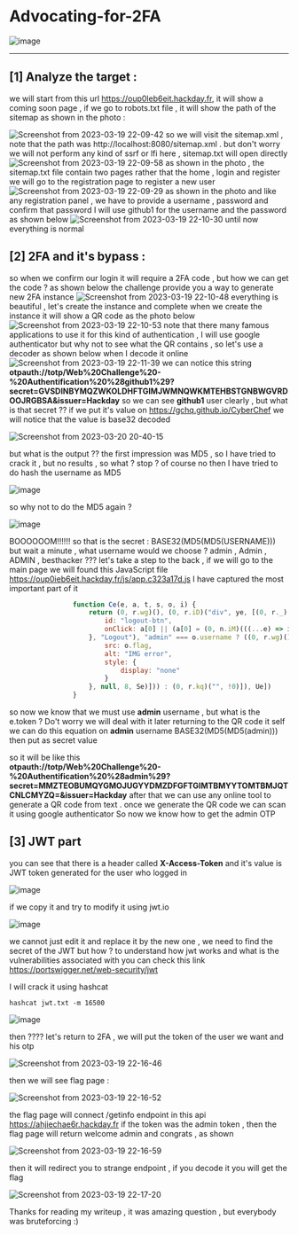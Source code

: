 # Advocating-for-2FA
![image](https://user-images.githubusercontent.com/37233306/226416436-f4af1a4d-def7-4392-82d2-cb7346007fd4.png)

----------------------------------------------------------

## [1] Analyze the target : 
we will start from this url https://oup0leb6eit.hackday.fr, it will show a coming soon page , 
if we go to robots.txt file , it will show the path of the sitemap as shown in the photo :

![Screenshot from 2023-03-19 22-09-42](https://user-images.githubusercontent.com/37233306/226417650-ac667855-c424-4cba-a952-988147636696.png)
so we will visit the sitemap.xml , note that the path was http://localhost:8080/sitemap.xml 
. but don't worry we will not perform any kind of ssrf or lfi here , sitemap.txt will open directly
![Screenshot from 2023-03-19 22-09-58](https://user-images.githubusercontent.com/37233306/226417983-51d7b8f9-e5ec-4163-ba49-d7246947764e.png)
as shown in the photo , the sitemap.txt file contain two pages rather that the home , login and register 
we will go to the registration page to register a new user
![Screenshot from 2023-03-19 22-09-29](https://user-images.githubusercontent.com/37233306/226418539-f97c04e8-ffe9-4701-9891-b43d77e72418.png)
as shown in the photo and like any registration panel , we have to provide a username  , password and confirm that password
I will use github1 for the username and the password as shown below 
![Screenshot from 2023-03-19 22-10-30](https://user-images.githubusercontent.com/37233306/226419963-040ff2a6-35a0-43af-be1e-a91b014786b6.png)
until now everything is normal  

## [2] 2FA and it's bypass : 
so when we confirm our login it will require a 2FA code , but how we can get the code ? 
as shown below the challenge provide you a way to generate new 2FA instance 
![Screenshot from 2023-03-19 22-10-48](https://user-images.githubusercontent.com/37233306/226420615-4b969910-b224-4d72-bcc7-9f5eb103cb4b.png)
everything is beautiful , let's create the instance and complete 
when we create the instance it will show a QR code as the photo below
![Screenshot from 2023-03-19 22-10-53](https://user-images.githubusercontent.com/37233306/226420945-c02c77d9-1a65-4443-b47a-4983c3589771.png)
note that there many famous applications to use it for this kind of authentication , I will use google authenticator 
but why not to see what the QR contains , so let's use a decoder 
as shown below when I decode it online
![Screenshot from 2023-03-19 22-11-39](https://user-images.githubusercontent.com/37233306/226421468-07624b6b-08fe-461e-b732-d6ade992a4b1.png)
we can notice this string **otpauth://totp/Web%20Challenge%20-%20Authentification%20%28github1%29?secret=GVSDINBYMQZWKOLDHFTGIMJWMNQWKMTEHBSTGNBWGVRDOOJRGBSA&issuer=Hackday**
so we can see **github1** user clearly , but what is that secret ??
if we put it's value on https://gchq.github.io/CyberChef we will notice that the value is base32 decoded 

![Screenshot from 2023-03-20 20-40-15](https://user-images.githubusercontent.com/37233306/226422799-1b401cc7-9a98-4e45-8e0a-a65f15afd045.png)

but what is the output ??
the first impression was MD5 , so I have tried to crack it , but no results , so what ? stop ? of course no 
then I have tried to do hash the username as MD5

![image](https://user-images.githubusercontent.com/37233306/226423520-7f7318a3-54ea-4b84-a881-7d3ecf7001dc.png)

so why not to do the MD5 again ? 

![image](https://user-images.githubusercontent.com/37233306/226423661-5348bcac-55df-4ada-b2ef-e5256ce5ca77.png)

BOOOOOOM!!!!!!
so that is the secret : BASE32(MD5(MD5(USERNAME)))
but wait a minute , what username would we choose ? 
admin , Admin , ADMIN , besthacker ???
let's take a step to the back , if we will go to the main page we will found this JavaScript file https://oup0ieb6eit.hackday.fr/js/app.c323a17d.js 
I have captured the most important part of it 

```javascript
                function Ce(e, a, t, s, o, i) {
                    return (0, r.wg)(), (0, r.iD)("div", ye, [(0, r._)("div", Ae, [o.message ? ((0, r.wg)(), (0, r.iD)("div", Fe, (0, v.zw)(o.message), 1)) : (0, r.kq)("", !0), (0, r._)("h1", null, "Welcome " + (0, v.zw)(o.username), 1), (0, r._)("button", {
                        id: "logout-btn",
                        onClick: a[0] || (a[0] = (0, n.iM)(((...e) => i.logOut && i.logOut(...e)), ["prevent"]))
                    }, "Logout"), "admin" === o.username ? ((0, r.wg)(), (0, r.iD)("h3", Le, [(0, r.Uk)(" Congratulations !!! You found the flag ;) ... "), (0, r._)("img", {
                        src: o.flag,
                        alt: "IMG error",
                        style: {
                            display: "none"
                        }
                    }, null, 8, Se)])) : (0, r.kq)("", !0)]), Ue])
                }
 ```
so now we know that we must use **admin** username , but what is the e.token ? 
Do't worry we will deal with it later 
returning to the QR code it self we can do this equation on **admin** username BASE32(MD5(MD5(admin))) then put as secret value

so it will be like this  
**otpauth://totp/Web%20Challenge%20-%20Authentification%20%28admin%29?secret=MMZTEOBUMQYGMOJUGYYDMZDFGFTGIMTBMYYTOMTBMJQTCNLCMYZQ=&issuer=Hackday**
after that we can use any online tool to generate a QR code from text .
once we generate the QR code we can scan it using google authenticator
So now we know how to get the admin OTP 

## [3] JWT part 

you can see that there is a header called **X-Access-Token** and it's value is JWT token generated for the user who logged in 

![image](https://user-images.githubusercontent.com/37233306/226442955-1e7c824e-6950-4e20-8550-82bbbe1f51c1.png)

if we copy it and try to modify it using jwt.io 

![image](https://user-images.githubusercontent.com/37233306/226443408-7ac385e3-94f2-4b9e-a5d2-1f34483aebe2.png)

we cannot just edit it and replace it by the new one , we need to find the secret of the JWT 
but how ? to understand how jwt works and what is the vulnerabilities associated with you can check this link https://portswigger.net/web-security/jwt


I will crack it using hashcat 

```hashcat jwt.txt -m 16500 ``` 

![image](https://user-images.githubusercontent.com/37233306/226444430-b3f52f7c-86b3-470f-b74f-fc4afdaca4f2.png)

then ???? 
let's return to 2FA , we will put the token of the user we want and his otp 


![Screenshot from 2023-03-19 22-16-46](https://user-images.githubusercontent.com/37233306/226444809-b9b108c0-52b7-4bd4-9279-18b50a5413a5.png)

then we will see flag page : 

![Screenshot from 2023-03-19 22-16-52](https://user-images.githubusercontent.com/37233306/226444959-448d7e23-73fa-4b05-a829-3452e672a7bb.png)

the flag page will connect /getinfo endpoint in this api https://ahjiechae6r.hackday.fr
if the token was the admin token , then the flag page will return welcome admin and congrats , as shown 


![Screenshot from 2023-03-19 22-16-59](https://user-images.githubusercontent.com/37233306/226445308-1d8fdcc1-8973-41f8-88fd-1770c488bb8b.png)

then it will redirect you to strange endpoint , if you decode it you will get the flag  

![Screenshot from 2023-03-19 22-17-20](https://user-images.githubusercontent.com/37233306/226445447-b47a27a6-62ae-4a51-84de-52fb552aae2c.png)



Thanks for reading my writeup , it was amazing question , but everybody was bruteforcing :) 


